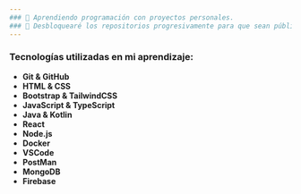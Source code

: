 ```yaml
---
### 🪺 Aprendiendo programación con proyectos personales. 
### 🌠 Desbloquearé los repositorios progresivamente para que sean públicos.
---
```

### Tecnologías utilizadas en mi aprendizaje:
* **Git & GitHub**
* **HTML & CSS**
* **Bootstrap & TailwindCSS**
* **JavaScript & TypeScript**
* **Java & Kotlin**
* **React**
* **Node.js**
* **Docker**
* **VSCode**
* **PostMan**
* **MongoDB**
* **Firebase**

